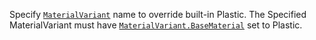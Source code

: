 Specify [`MaterialVariant`](https://create.roblox.com/docs/reference/engine/classes/MaterialVariant) name to override built-in Plastic. The
Specified MaterialVariant must have [`MaterialVariant.BaseMaterial`](https://create.roblox.com/docs/reference/engine/classes/MaterialVariant#BaseMaterial)
set to Plastic.